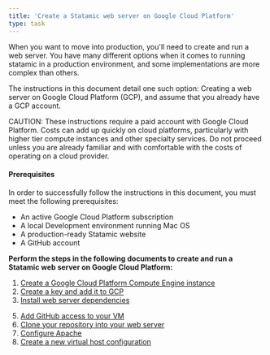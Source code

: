 ```yaml
---
title: 'Create a Statamic web server on Google Cloud Platform'
type: task
---
```


When you want to move into production, you'll need to create and run a web server. You have many different options when it comes to running statamic in a production environment, and some implementations are more complex than others.

The instructions in this document detail one such option: Creating a web server on Google Cloud Platform (GCP), and assume that you already have a GCP account.

<div class="note">
<p>CAUTION: These instructions require a paid account with Google Cloud Platform. Costs can add up quickly on cloud platforms, particularly with higher tier compute instances and other specialty services. Do not proceed unless you are already familiar and with comfortable with the costs of operating on a cloud provider.</p>
</div>

#### Prerequisites

In order to successfully follow the instructions in this document, you must meet the following prerequisites:

* An active Google Cloud Platform subscription
* A local Development environment running Mac OS
* A production-ready Statamic website
* A GitHub account

**Perform the steps in the following documents to create and run a Statamic web server on Google Cloud Platform:**

1. [Create a Google Cloud Platform Compute Engine instance](/writing-samples/create-a-google-cloud-platform-compute-engine-instance)
2. [Create a key and add it to GCP](/writing-samples/create-a-key-and-add-it-to-gcp)
3. [Install web server dependencies](/writing-samples/install-web-server-dependencies)
<!-- 4. [Configure PHP](/samples/writing/configure-php) -->
5. [Add GitHub access to your VM](/writing-samples/add-github-access-to-your-vm)
6. [Clone your repository into your web server](/writing-samples/clone-your-repository-into-your-web-server)
7. [Configure Apache](/writing-samples/configure-apache)
8. [Create a new virtual host configuration](/writing-samples/create-a-new-virtual-host-configuration)
